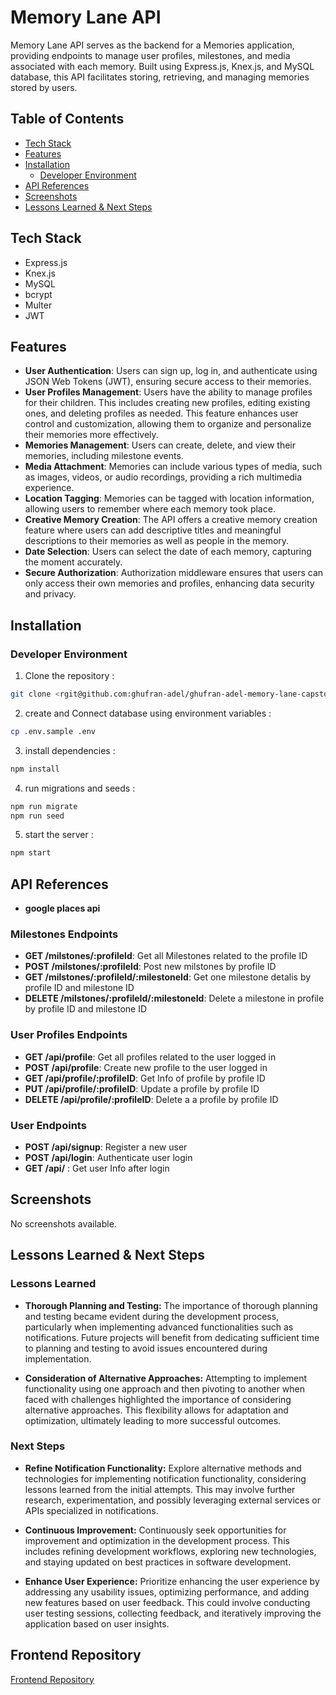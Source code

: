 
# Memory Lane API

Memory Lane API serves as the backend for a Memories application, providing endpoints to manage user profiles, milestones, and media associated with each memory. Built using Express.js, Knex.js, and MySQL database, this API facilitates storing, retrieving, and managing memories stored by users.

## Table of Contents

- [Tech Stack](#tech-stack)
- [Features](#features)
- [Installation](#installation)
  - [Developer Environment](#developer-environment)
- [API References](#api-references)
- [Screenshots](#screenshots)
- [Lessons Learned & Next Steps](#lessons-learned--next-steps)

## Tech Stack

- Express.js
- Knex.js
- MySQL
- bcrypt 
- Multer
- JWT

## Features

- **User Authentication**: Users can sign up, log in, and authenticate using JSON Web Tokens (JWT), ensuring secure access to their memories.
- **User Profiles Management**: Users have the ability to manage profiles for their children. This includes creating new profiles, editing existing ones, and deleting profiles as needed. This feature enhances user control and customization, allowing them to organize and personalize their memories more effectively.
- **Memories Management**: Users can create, delete, and view their memories, including milestone events.
- **Media Attachment**: Memories can include various types of media, such as images, videos, or audio recordings, providing a rich multimedia experience.
- **Location Tagging**: Memories can be tagged with location information, allowing users to remember where each memory took place.
- **Creative Memory Creation**: The API offers a creative memory creation feature where users can add descriptive titles and meaningful descriptions to their memories as well as people in the memory.
- **Date Selection**: Users can select the date of each memory, capturing the moment accurately.
- **Secure Authorization**: Authorization middleware ensures that users can only access their own memories and profiles, enhancing data security and privacy.



## Installation

### Developer Environment

1. Clone the repository :
```bash
git clone <rgit@github.com:ghufran-adel/ghufran-adel-memory-lane-capstone-api.git>
```

2.  create and Connect database using environment variables :
```bash
cp .env.sample .env
```
3. install dependencies :
```bash
npm install
```
4. run migrations and seeds :
```bash
npm run migrate
npm run seed
```
5. start the server :
```bash
npm start
```

## API References
- **google places api** 

### Milestones Endpoints

- **GET /milstones/:profileId**: Get all Milestones related to the profile ID
- **POST /milstones/:profileId**: Post new milstones by profile ID
- **GET /milstones/:profileId/:milestoneId**: Get one milestone detalis by profile ID and milestone ID 
- **DELETE /milstones/:profileId/:milestoneId**: Delete a milestone in profile by profile ID and milestone ID 

### User Profiles Endpoints

- **GET /api/profile**:  Get all profiles related to the user logged in
- **POST /api/profile**: Create new profile to the user logged in
- **GET /api/profile/:profileID**: Get Info of profile by profile ID
- **PUT /api/profile/:profileID**: Update a profile by profile ID
- **DELETE /api/profile/:profileID**: Delete a a profile by profile ID

### User Endpoints

- **POST /api/signup**: Register a new user
- **POST /api/login**: Authenticate user login
- **GET /api/** : Get user Info after login


## Screenshots

No screenshots available.


## Lessons Learned & Next Steps

### Lessons Learned
- **Thorough Planning and Testing:** The importance of thorough planning and testing became evident during the development process, particularly when implementing advanced functionalities such as notifications. Future projects will benefit from dedicating sufficient time to planning and testing to avoid issues encountered during implementation.
  
- **Consideration of Alternative Approaches:** Attempting to implement functionality using one approach and then pivoting to another when faced with challenges highlighted the importance of considering alternative approaches. This flexibility allows for adaptation and optimization, ultimately leading to more successful outcomes.

### Next Steps
- **Refine Notification Functionality:** Explore alternative methods and technologies for implementing notification functionality, considering lessons learned from the initial attempts. This may involve further research, experimentation, and possibly leveraging external services or APIs specialized in notifications.
  
- **Continuous Improvement:** Continuously seek opportunities for improvement and optimization in the development process. This includes refining development workflows, exploring new technologies, and staying updated on best practices in software development.
  
- **Enhance User Experience:** Prioritize enhancing the user experience by addressing any usability issues, optimizing performance, and adding new features based on user feedback. This could involve conducting user testing sessions, collecting feedback, and iteratively improving the application based on user insights.

## Frontend Repository

[Frontend Repository](<https://github.com/ghufran-adel/memory-lane-capstone>)
